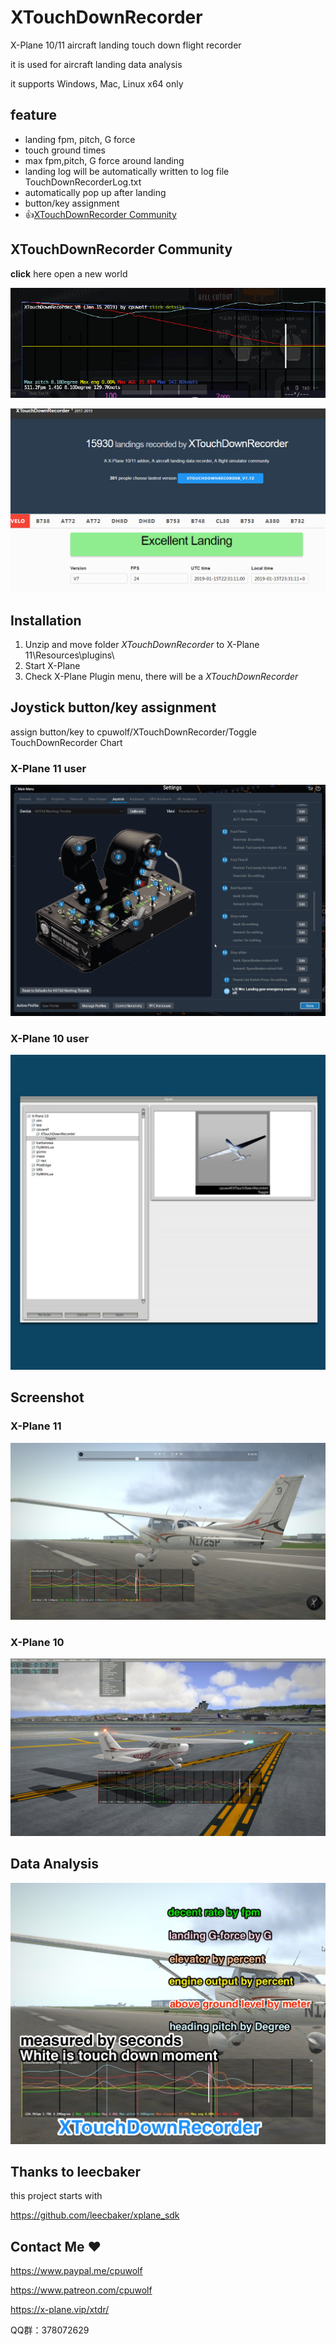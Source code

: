 # XTouchDownRecorder
X-Plane 10/11 aircraft landing touch down flight recorder

it is used for aircraft landing data analysis

it supports Windows, Mac, Linux x64 only


## feature ##

* landing fpm, pitch, G force
* touch ground times
* max fpm,pitch, G force around landing
* landing log will be automatically written to log file TouchDownRecorderLog.txt
* automatically pop up after landing
* button/key assignment
* :thumbsup:[XTouchDownRecorder Community](https://x-plane.vip/xtdr/)

## XTouchDownRecorder Community ##

**click** here open a new world

![XTouchDownRecorder clickme](img/xtdr_cme.gif)

![XTouchDownRecorder clickme](img/xtdr_web.gif)

## Installation

1. Unzip and move folder *XTouchDownRecorder* to X-Plane 11\Resources\plugins\
1. Start X-Plane
1. Check X-Plane Plugin menu, there will be a *XTouchDownRecorder*


## Joystick button/key assignment ##

assign button/key to cpuwolf/XTouchDownRecorder/Toggle TouchDownRecorder Chart

### X-Plane 11 user ###

![TouchDownRecorder](img/xtdr_cmd.gif)

### X-Plane 10 user ###

![TouchDownRecorder](img/TouchDownRecorder_xp10_command.jpg)


## Screenshot ##
### X-Plane 11 ###

![TouchDownRecorder](img/TouchDownRecorder_replay.jpg)


### X-Plane 10 ###

![TouchDownRecorder](img/TouchDownRecorder_xp10_menu.jpg)

## Data Analysis ##

![TouchDownRecorder](img/TouchDownRecorder_manual.jpg)

## Thanks to leecbaker ##

this project starts with

https://github.com/leecbaker/xplane_sdk

## Contact Me :heart: ##

https://www.paypal.me/cpuwolf

https://www.patreon.com/cpuwolf

https://x-plane.vip/xtdr/

QQ群：378072629
